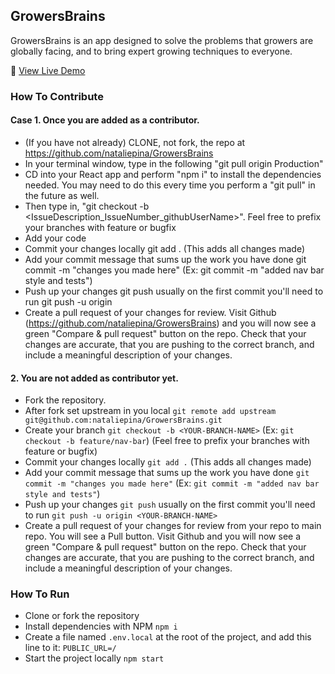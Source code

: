 ## GrowersBrains

GrowersBrains is an app designed to solve the problems that growers are globally facing, and to bring expert growing techniques to everyone. 

🌱 [View Live Demo](https://nataliepina.github.io/GrowersBrains)


### How To Contribute

#### Case 1. Once you are added as a contributor.

- (If you have not already) CLONE, not fork, the repo at https://github.com/nataliepina/GrowersBrains
- In your terminal window, type in the following "git pull origin Production"
- CD into your React app and perform "npm i" to install the dependencies needed. You may need to do this every time you perform a "git pull" in the future as well. 
- Then type in, "git checkout -b <IssueDescription_IssueNumber_githubUserName>". Feel free to prefix your branches with feature or bugfix
- Add your code
- Commit your changes locally git add . (This adds all changes made)
- Add your commit message that sums up the work you have done git commit -m "changes you made here" (Ex: git commit -m "added nav bar style and tests")
- Push up your changes git push usually on the first commit you'll need to run git push -u origin <YOUR-BRANCH-NAME>
- Create a pull request of your changes for review. Visit Github (https://github.com/nataliepina/GrowersBrains) and you will now see a green "Compare & pull request" button on the repo. Check that your changes are accurate, that you are pushing to the correct branch, and include a meaningful description of your changes.

#### 2. You are not added as contributor yet.

- Fork the repository.
- After fork set upstream in you local `git remote add upstream git@github.com:nataliepina/GrowersBrains.git`
- Create your branch `git checkout -b <YOUR-BRANCH-NAME>` (Ex: `git checkout -b feature/nav-bar`) (Feel free to prefix your branches with feature or bugfix)
- Commit your changes locally `git add .` (This adds all changes made)
- Add your commit message that sums up the work you have done `git commit -m "changes you made here"` (Ex: `git commit -m "added nav bar style and tests"`)
- Push up your changes `git push` usually on the first commit you'll need to run `git push -u origin <YOUR-BRANCH-NAME>`
- Create a pull request of your changes for review from your repo to main repo. You will see a Pull button. Visit Github and you will now see a green "Compare & pull request" button on the repo. Check that your changes are accurate, that you are pushing to the correct branch, and include a meaningful description of your changes.



### How To Run
- Clone or fork the repository
- Install dependencies with NPM `npm i`
- Create a file named `.env.local` at the root of the project, and add this line to it: `PUBLIC_URL=/`
- Start the project locally `npm start`

